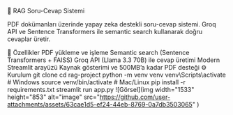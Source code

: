 📘 RAG Soru-Cevap Sistemi

PDF dokümanları üzerinde yapay zeka destekli soru-cevap sistemi. Groq API ve Sentence Transformers ile semantic search kullanarak doğru cevaplar üretir.

🚀 Özellikler
PDF yükleme ve işleme
Semantic search (Sentence Transformers + FAISS)
Groq API (Llama 3.3 70B) ile cevap üretimi
Modern Streamlit arayüzü
Kaynak gösterimi ve 500MB’a kadar PDF desteği
⚙️ Kurulum
git clone <repo-url>
cd rag-project
python -m venv venv
venv\Scripts\activate   # Windows
source venv/bin/activate  # Mac/Linux
pip install -r requirements.txt
streamlit run app.py
![Görsel](img width="1533" height="853" alt="image" src="https://github.com/user-attachments/assets/63cae1d5-ef24-44eb-8769-0a7db3503065" )



